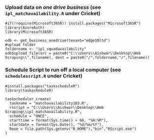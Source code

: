 ### Upload data on _one drive business_ (see ```ipl_matchavailability.R``` under Cricket)

```
#if(!require(Microsoft365R)) install.packages("Microsoft365R")
library(AzureAuth)
library(Microsoft365R)

odb <- get_business_onedrive(tenant="edge10ltd")
#upload folder
foldername <- "ipl_squadavailability"
odb$upload_file(src = paste0("C:\\Users\\Aishwar\\Desktop\\Web Scraping\\",filename), dest = paste0("/",foldername,"/",filename))

```

### Schedule Script to run off a local computer (see ```schedulescript.R``` under Cricket)

``` 
#install.packages("taskscheduleR")
library(taskscheduleR)

taskscheduler_create(
  taskname = "matchavailability103.R",
  rscript = "C:\\Users\\Aishwar\\Desktop\\Web Scraping\\ipl_matchavailability.R",
  schedule = "ONCE",
  starttime = format(Sys.time() + 60, "%H:%M"),
  startdate = format(Sys.Date(), "%d/%m/%Y"),
  Rexe = file.path(Sys.getenv("R_HOME"),"bin","RScript.exe")
)

```